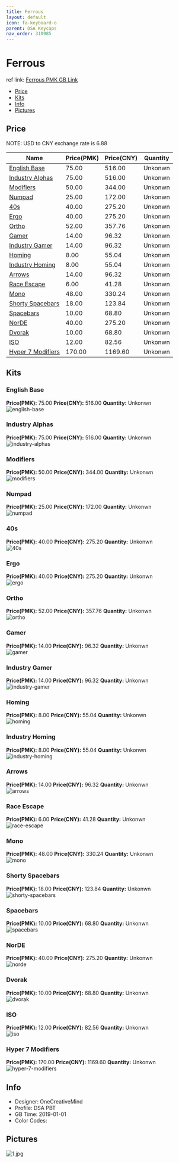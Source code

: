 ```yaml
---
title: Ferrous 
layout: default
icon: fa-keyboard-o
parent: DSA Keycaps
nav_order: 310985
---
```


# Ferrous 

ref link: [Ferrous PMK GB Link](https://pimpmykeyboard.com/dsa-ferrous-keyset/)  

* [Price](#price)  
* [Kits](#kits)  
* [Info](#info)  
* [Pictures](#pictures)  


## Price  
NOTE: USD to CNY exchange rate is 6.88

| Name          | Price(PMK)    |  Price(CNY) | Quantity |
| ------------- | ------------ |  ---------- | -------- |
|[English Base](#english-base)|75.00|516.00|Unkonwn|
|[Industry Alphas](#industry-alphas)|75.00|516.00|Unkonwn|
|[Modifiers](#modifiers)|50.00|344.00|Unkonwn|
|[Numpad](#numpad)|25.00|172.00|Unkonwn|
|[40s](#40s)|40.00|275.20|Unkonwn|
|[Ergo](#ergo)|40.00|275.20|Unkonwn|
|[Ortho](#ortho)|52.00|357.76|Unkonwn|
|[Gamer](#gamer)|14.00|96.32|Unkonwn|
|[Industry Gamer](#industry-gamer)|14.00|96.32|Unkonwn|
|[Homing](#homing)|8.00|55.04|Unkonwn|
|[Industry Homing](#industry-homing)|8.00|55.04|Unkonwn|
|[Arrows](#arrows)|14.00|96.32|Unkonwn|
|[Race Escape](#race-escape)|6.00|41.28|Unkonwn|
|[Mono](#mono)|48.00|330.24|Unkonwn|
|[Shorty Spacebars](#shorty-spacebars)|18.00|123.84|Unkonwn|
|[Spacebars](#spacebars)|10.00|68.80|Unkonwn|
|[NorDE](#norde)|40.00|275.20|Unkonwn|
|[Dvorak](#dvorak)|10.00|68.80|Unkonwn|
|[ISO](#iso)|12.00|82.56|Unkonwn|
|[Hyper 7 Modifiers](#hyper-7-modifiers)|170.00|1169.60|Unkonwn|


## Kits  
### English Base  
**Price(PMK):** 75.00    **Price(CNY):** 516.00    **Quantity:** Unkonwn  
<img src="{{ 'assets/images/dsa-keycaps/ferrous/kits_pics/english-base.jpg' | relative_url }}" alt="english-base" class="image featured">

### Industry Alphas  
**Price(PMK):** 75.00    **Price(CNY):** 516.00    **Quantity:** Unkonwn  
<img src="{{ 'assets/images/dsa-keycaps/ferrous/kits_pics/industry-alphas.jpg' | relative_url }}" alt="industry-alphas" class="image featured">

### Modifiers  
**Price(PMK):** 50.00    **Price(CNY):** 344.00    **Quantity:** Unkonwn  
<img src="{{ 'assets/images/dsa-keycaps/ferrous/kits_pics/modifiers.jpg' | relative_url }}" alt="modifiers" class="image featured">

### Numpad  
**Price(PMK):** 25.00    **Price(CNY):** 172.00    **Quantity:** Unkonwn  
<img src="{{ 'assets/images/dsa-keycaps/ferrous/kits_pics/numpad.jpg' | relative_url }}" alt="numpad" class="image featured">

### 40s  
**Price(PMK):** 40.00    **Price(CNY):** 275.20    **Quantity:** Unkonwn  
<img src="{{ 'assets/images/dsa-keycaps/ferrous/kits_pics/40s.jpg' | relative_url }}" alt="40s" class="image featured">

### Ergo  
**Price(PMK):** 40.00    **Price(CNY):** 275.20    **Quantity:** Unkonwn  
<img src="{{ 'assets/images/dsa-keycaps/ferrous/kits_pics/ergo.jpg' | relative_url }}" alt="ergo" class="image featured">

### Ortho  
**Price(PMK):** 52.00    **Price(CNY):** 357.76    **Quantity:** Unkonwn  
<img src="{{ 'assets/images/dsa-keycaps/ferrous/kits_pics/ortho.jpg' | relative_url }}" alt="ortho" class="image featured">

### Gamer  
**Price(PMK):** 14.00    **Price(CNY):** 96.32    **Quantity:** Unkonwn  
<img src="{{ 'assets/images/dsa-keycaps/ferrous/kits_pics/gamer.jpg' | relative_url }}" alt="gamer" class="image featured">

### Industry Gamer  
**Price(PMK):** 14.00    **Price(CNY):** 96.32    **Quantity:** Unkonwn  
<img src="{{ 'assets/images/dsa-keycaps/ferrous/kits_pics/industry-gamer.jpg' | relative_url }}" alt="industry-gamer" class="image featured">

### Homing  
**Price(PMK):** 8.00    **Price(CNY):** 55.04    **Quantity:** Unkonwn  
<img src="{{ 'assets/images/dsa-keycaps/ferrous/kits_pics/homing.jpg' | relative_url }}" alt="homing" class="image featured">

### Industry Homing  
**Price(PMK):** 8.00    **Price(CNY):** 55.04    **Quantity:** Unkonwn  
<img src="{{ 'assets/images/dsa-keycaps/ferrous/kits_pics/industry-homing.jpg' | relative_url }}" alt="industry-homing" class="image featured">

### Arrows  
**Price(PMK):** 14.00    **Price(CNY):** 96.32    **Quantity:** Unkonwn  
<img src="{{ 'assets/images/dsa-keycaps/ferrous/kits_pics/arrows.jpg' | relative_url }}" alt="arrows" class="image featured">

### Race Escape  
**Price(PMK):** 6.00    **Price(CNY):** 41.28    **Quantity:** Unkonwn  
<img src="{{ 'assets/images/dsa-keycaps/ferrous/kits_pics/race-escape.jpg' | relative_url }}" alt="race-escape" class="image featured">

### Mono  
**Price(PMK):** 48.00    **Price(CNY):** 330.24    **Quantity:** Unkonwn  
<img src="{{ 'assets/images/dsa-keycaps/ferrous/kits_pics/mono.jpg' | relative_url }}" alt="mono" class="image featured">

### Shorty Spacebars  
**Price(PMK):** 18.00    **Price(CNY):** 123.84    **Quantity:** Unkonwn  
<img src="{{ 'assets/images/dsa-keycaps/ferrous/kits_pics/shorty-spacebars.jpg' | relative_url }}" alt="shorty-spacebars" class="image featured">

### Spacebars  
**Price(PMK):** 10.00    **Price(CNY):** 68.80    **Quantity:** Unkonwn  
<img src="{{ 'assets/images/dsa-keycaps/ferrous/kits_pics/spacebars.jpg' | relative_url }}" alt="spacebars" class="image featured">

### NorDE  
**Price(PMK):** 40.00    **Price(CNY):** 275.20    **Quantity:** Unkonwn  
<img src="{{ 'assets/images/dsa-keycaps/ferrous/kits_pics/norde.jpg' | relative_url }}" alt="norde" class="image featured">

### Dvorak  
**Price(PMK):** 10.00    **Price(CNY):** 68.80    **Quantity:** Unkonwn  
<img src="{{ 'assets/images/dsa-keycaps/ferrous/kits_pics/dvorak.jpg' | relative_url }}" alt="dvorak" class="image featured">

### ISO  
**Price(PMK):** 12.00    **Price(CNY):** 82.56    **Quantity:** Unkonwn  
<img src="{{ 'assets/images/dsa-keycaps/ferrous/kits_pics/iso.jpg' | relative_url }}" alt="iso" class="image featured">

### Hyper 7 Modifiers  
**Price(PMK):** 170.00    **Price(CNY):** 1169.60    **Quantity:** Unkonwn  
<img src="{{ 'assets/images/dsa-keycaps/ferrous/kits_pics/hyper-7-modifiers.jpg' | relative_url }}" alt="hyper-7-modifiers" class="image featured">


## Info  
* Designer: OneCreativeMind  
* Profile: DSA PBT 
* GB Time: 2019-01-01  
* Color Codes:   


## Pictures  
<img src="{{ 'assets/images/dsa-keycaps/ferrous/rendering_pics/1.jpg' | relative_url }}" alt="1.jpg" class="image featured">
